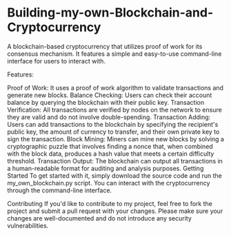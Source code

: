 # Building-my-own-Blockchain-and-Cryptocurrency
A blockchain-based cryptocurrency that utilizes proof of work for its consensus mechanism. It features a simple and easy-to-use command-line interface for users to interact with.

Features:

Proof of Work: It uses a proof of work algorithm to validate transactions and generate new blocks.
Balance Checking: Users can check their account balance by querying the blockchain with their public key.
Transaction Verification: All transactions are verified by nodes on the network to ensure they are valid and do not involve double-spending.
Transaction Adding: Users can add transactions to the blockchain by specifying the recipient's public key, the amount of currency to transfer, and their own private key to sign the transaction.
Block Mining: Miners can mine new blocks by solving a cryptographic puzzle that involves finding a nonce that, when combined with the block data, produces a hash value that meets a certain difficulty threshold.
Transaction Output: The blockchain can output all transactions in a human-readable format for auditing and analysis purposes.
Getting Started
To get started with it, simply download the source code and run the my_own_blockchain.py script. You can interact with the cryptocurrency through the command-line interface.

Contributing
If you'd like to contribute to my project, feel free to fork the project and submit a pull request with your changes. Please make sure your changes are well-documented and do not introduce any security vulnerabilities.






